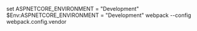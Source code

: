 set ASPNETCORE_ENVIRONMENT = "Development"
$Env:ASPNETCORE_ENVIRONMENT = "Development"
webpack --config webpack.config.vendor
